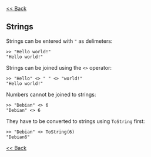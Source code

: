 [<< Back](javascript:loadDoc('/index'))

## Strings

Strings can be entered with `"` as delimeters:
```
>> "Hello world!"
"Hello world!"
```

Strings can be joined using the `<>` operator:
```
>> "Hello" <> " " <> "world!"
"Hello world!"
```

Numbers cannot be joined to strings:
```
>> "Debian" <> 6
"Debian" <> 6
```

They have to be converted to strings using `ToString` first:
```
>> "Debian" <> ToString(6)
"Debian6"
```

[<< Back](javascript:loadDoc('/index'))